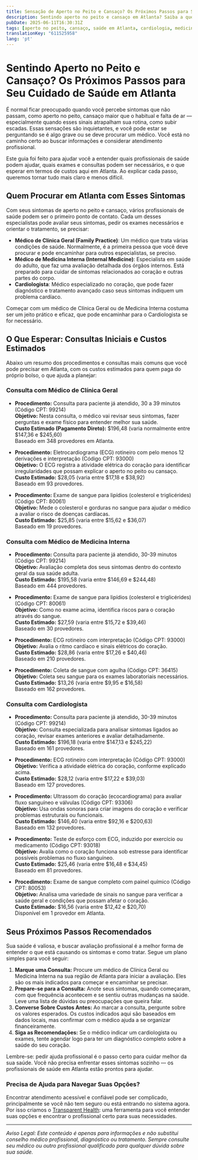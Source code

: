 ```yaml
---
title: Sensação de Aperto no Peito e Cansaço? Os Próximos Passos para Seu Cuidado de Saúde em Atlanta  
description: Sentindo aperto no peito e cansaço em Atlanta? Saiba a quem procurar, quais exames podem ser necessários e os custos estimados para te ajudar a seguir adiante.  
pubDate: 2025-06-11T16:30:31Z
tags: [aperto no peito, cansaço, saúde em Atlanta, cardiologia, medicina interna, clínica geral, transparência de custos]
translationKey: "611525958"
lang: 'pt'
---
```


# Sentindo Aperto no Peito e Cansaço? Os Próximos Passos para Seu Cuidado de Saúde em Atlanta

É normal ficar preocupado quando você percebe sintomas que não passam, como aperto no peito, cansaço maior que o habitual e falta de ar — especialmente quando esses sinais atrapalham sua rotina, como subir escadas. Essas sensações são inquietantes, e você pode estar se perguntando se é algo grave ou se deve procurar um médico. Você está no caminho certo ao buscar informações e considerar atendimento profissional.

Este guia foi feito para ajudar você a entender quais profissionais de saúde podem ajudar, quais exames e consultas podem ser necessários, e o que esperar em termos de custos aqui em Atlanta. Ao explicar cada passo, queremos tornar tudo mais claro e menos difícil.

## Quem Procurar em Atlanta com Esses Sintomas

Com seus sintomas de aperto no peito e cansaço, vários profissionais de saúde podem ser o primeiro ponto de contato. Cada um desses especialistas pode avaliar seus sintomas, pedir os exames necessários e orientar o tratamento, se precisar:

- **Médico de Clínica Geral (Family Practice)**: Um médico que trata várias condições de saúde. Normalmente, é a primeira pessoa que você deve procurar e pode encaminhar para outros especialistas, se preciso.
- **Médico de Medicina Interna (Internal Medicine)**: Especialista em saúde do adulto, que faz uma avaliação detalhada dos órgãos internos. Está preparado para cuidar de sintomas relacionados ao coração e outras partes do corpo.
- **Cardiologista**: Médico especializado no coração, que pode fazer diagnóstico e tratamento avançado caso seus sintomas indiquem um problema cardíaco.

Começar com um médico de Clínica Geral ou de Medicina Interna costuma ser um jeito prático e eficaz, que pode encaminhar para o Cardiologista se for necessário.

## O Que Esperar: Consultas Iniciais e Custos Estimados

Abaixo um resumo dos procedimentos e consultas mais comuns que você pode precisar em Atlanta, com os custos estimados para quem paga do próprio bolso, o que ajuda a planejar:

### Consulta com Médico de Clínica Geral

- **Procedimento:** Consulta para paciente já atendido, 30 a 39 minutos (Código CPT: 99214)  
  **Objetivo:** Nesta consulta, o médico vai revisar seus sintomas, fazer perguntas e exame físico para entender melhor sua saúde.  
  **Custo Estimado (Pagamento Direto):** $196,48 (varia normalmente entre $147,36 e $245,60)  
  Baseado em 348 provedores em Atlanta.

- **Procedimento:** Eletrocardiograma (ECG) rotineiro com pelo menos 12 derivações e interpretação (Código CPT: 93000)  
  **Objetivo:** O ECG registra a atividade elétrica do coração para identificar irregularidades que possam explicar o aperto no peito ou cansaço.  
  **Custo Estimado:** $28,05 (varia entre $17,18 e $38,92)  
  Baseado em 93 provedores.

- **Procedimento:** Exame de sangue para lipídios (colesterol e triglicérides) (Código CPT: 80061)  
  **Objetivo:** Mede o colesterol e gorduras no sangue para ajudar o médico a avaliar o risco de doenças cardíacas.  
  **Custo Estimado:** $25,85 (varia entre $15,62 e $36,07)  
  Baseado em 19 provedores.

### Consulta com Médico de Medicina Interna

- **Procedimento:** Consulta para paciente já atendido, 30-39 minutos (Código CPT: 99214)  
  **Objetivo:** Avaliação completa dos seus sintomas dentro do contexto geral da sua saúde adulta.  
  **Custo Estimado:** $195,58 (varia entre $146,69 e $244,48)  
  Baseado em 444 provedores.

- **Procedimento:** Exame de sangue para lipídios (colesterol e triglicérides) (Código CPT: 80061)  
  **Objetivo:** Como no exame acima, identifica riscos para o coração através do sangue.  
  **Custo Estimado:** $27,59 (varia entre $15,72 e $39,46)  
  Baseado em 30 provedores.

- **Procedimento:** ECG rotineiro com interpretação (Código CPT: 93000)  
  **Objetivo:** Avalia o ritmo cardíaco e sinais elétricos do coração.  
  **Custo Estimado:** $28,86 (varia entre $17,26 e $40,46)  
  Baseado em 210 provedores.

- **Procedimento:** Coleta de sangue com agulha (Código CPT: 36415)  
  **Objetivo:** Coleta seu sangue para os exames laboratoriais necessários.  
  **Custo Estimado:** $13,26 (varia entre $9,95 e $16,58)  
  Baseado em 162 provedores.

### Consulta com Cardiologista

- **Procedimento:** Consulta para paciente já atendido, 30-39 minutos (Código CPT: 99214)  
  **Objetivo:** Consulta especializada para analisar sintomas ligados ao coração, revisar exames anteriores e avaliar detalhadamente.  
  **Custo Estimado:** $196,18 (varia entre $147,13 e $245,22)  
  Baseado em 161 provedores.

- **Procedimento:** ECG rotineiro com interpretação (Código CPT: 93000)  
  **Objetivo:** Verifica a atividade elétrica do coração, conforme explicado acima.  
  **Custo Estimado:** $28,12 (varia entre $17,22 e $39,03)  
  Baseado em 127 provedores.

- **Procedimento:** Ultrassom do coração (ecocardiograma) para avaliar fluxo sanguíneo e válvulas (Código CPT: 93306)  
  **Objetivo:** Usa ondas sonoras para criar imagens do coração e verificar problemas estruturais ou funcionais.  
  **Custo Estimado:** $146,40 (varia entre $92,16 e $200,63)  
  Baseado em 132 provedores.

- **Procedimento:** Teste de esforço com ECG, induzido por exercício ou medicamento (Código CPT: 93018)  
  **Objetivo:** Avalia como o coração funciona sob estresse para identificar possíveis problemas no fluxo sanguíneo.  
  **Custo Estimado:** $25,46 (varia entre $16,48 e $34,45)  
  Baseado em 81 provedores.

- **Procedimento:** Exame de sangue completo com painel químico (Código CPT: 80053)  
  **Objetivo:** Analisa uma variedade de sinais no sangue para verificar a saúde geral e condições que possam afetar o coração.  
  **Custo Estimado:** $16,56 (varia entre $12,42 e $20,70)  
  Disponível em 1 provedor em Atlanta.

## Seus Próximos Passos Recomendados

Sua saúde é valiosa, e buscar avaliação profissional é a melhor forma de entender o que está causando os sintomas e como tratar. Segue um plano simples para você seguir:

1. **Marque uma Consulta:** Procure um médico de Clínica Geral ou Medicina Interna na sua região de Atlanta para iniciar a avaliação. Eles são os mais indicados para começar e encaminhar se precisar.
2. **Prepare-se para a Consulta:** Anote seus sintomas, quando começaram, com que frequência acontecem e se sentiu outras mudanças na saúde. Leve uma lista de dúvidas ou preocupações que queira falar.
3. **Converse Sobre Custos Antes:** Ao marcar a consulta, pergunte sobre os valores esperados. Os custos indicados aqui são baseados em dados locais, mas confirmar com o médico ajuda a se organizar financeiramente.
4. **Siga as Recomendações:** Se o médico indicar um cardiologista ou exames, tente agendar logo para ter um diagnóstico completo sobre a saúde do seu coração.

Lembre-se: pedir ajuda profissional é o passo certo para cuidar melhor da sua saúde. Você não precisa enfrentar esses sintomas sozinho — os profissionais de saúde em Atlanta estão prontos para ajudar.

### Precisa de Ajuda para Navegar Suas Opções?

Encontrar atendimento acessível e confiável pode ser complicado, principalmente se você não tem seguro ou está entrando no sistema agora. Por isso criamos o [Transparent Health](https://transparenthealth.ai): uma ferramenta para você entender suas opções e encontrar o profissional certo para suas necessidades.

---

*Aviso Legal: Este conteúdo é apenas para informações e não substitui conselho médico profissional, diagnóstico ou tratamento. Sempre consulte seu médico ou outro profissional qualificado para qualquer dúvida sobre sua saúde.*